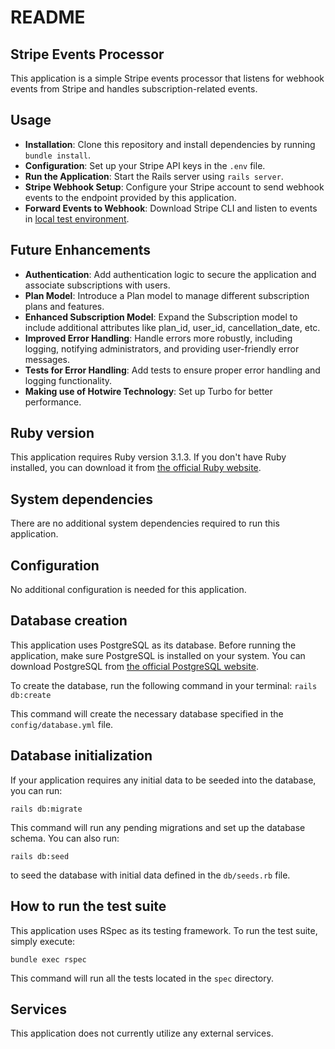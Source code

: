 # README

## Stripe Events Processor

This application is a simple Stripe events processor that listens for webhook events from Stripe and handles subscription-related events.

## Usage

- **Installation**: Clone this repository and install dependencies by running `bundle install`.
- **Configuration**: Set up your Stripe API keys in the `.env` file.
- **Run the Application**: Start the Rails server using `rails server`.
- **Stripe Webhook Setup**: Configure your Stripe account to send webhook events to the endpoint provided by this application.
- **Forward Events to Webhook**: Download Stripe CLI and listen to events in [local test environment](https://dashboard.stripe.com/test/webhooks/create?endpoint_location=local).

## Future Enhancements
- **Authentication**: Add authentication logic to secure the application and associate subscriptions with users.
- **Plan Model**: Introduce a Plan model to manage different subscription plans and features.
- **Enhanced Subscription Model**: Expand the Subscription model to include additional attributes like plan_id, user_id, cancellation_date, etc.
- **Improved Error Handling**: Handle errors more robustly, including logging, notifying administrators, and providing user-friendly error messages.
- **Tests for Error Handling**: Add tests to ensure proper error handling and logging functionality.
- **Making use of Hotwire Technology**: Set up Turbo for better performance.

## Ruby version
This application requires Ruby version 3.1.3. If you don't have Ruby installed, you can download it from [the official Ruby website](https://www.ruby-lang.org/en/downloads/).

## System dependencies
There are no additional system dependencies required to run this application.

## Configuration
No additional configuration is needed for this application.

## Database creation
This application uses PostgreSQL as its database. Before running the application, make sure PostgreSQL is installed on your system. You can download PostgreSQL from [the official PostgreSQL website](https://www.postgresql.org/download/).

To create the database, run the following command in your terminal:
```rails db:create```

This command will create the necessary database specified in the `config/database.yml` file.

## Database initialization
If your application requires any initial data to be seeded into the database, you can run:

```rails db:migrate```

This command will run any pending migrations and set up the database schema. You can also run:

```rails db:seed```

to seed the database with initial data defined in the `db/seeds.rb` file.

## How to run the test suite
This application uses RSpec as its testing framework. To run the test suite, simply execute:

```bundle exec rspec```

This command will run all the tests located in the `spec` directory.

## Services
This application does not currently utilize any external services.
